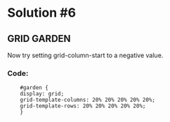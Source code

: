 
# Solution #6

## GRID GARDEN

Now try setting grid-column-start to a negative value.

### Code: 

```
    #garden {
    display: grid;
    grid-template-columns: 20% 20% 20% 20% 20%;
    grid-template-rows: 20% 20% 20% 20% 20%;
    }

```